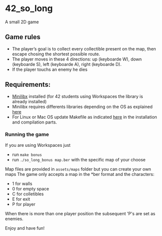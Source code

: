 # 42_so_long

A small 2D game

## Game rules

* The player’s goal is to collect every collectible present on the map, then escape chosing the shortest possible route.
* The player moves in these 4 directions: up (keyboarde W), down (keyboarde S), left (keyboarde A), right (keyboarde D).
* If the player touchs an enemy he dies

## Requirements:
* [Minilibx](https://github.com/42sp/minilibx-linux) installed (for 42 students using Workspaces the library is already installed)
* Minilibx requires differents libraries depending on the OS as explained [here](https://harm-smits.github.io/42docs/libs/minilibx/getting_started.html)
* For Linux or Mac OS update Makefile as indicated [here](https://harm-smits.github.io/42docs/libs/minilibx/getting_started.html) in the installation and compilation parts.

### Running the game

If you are using Workspaces just
* run ```make bonus```
* run ```./so_long_bonus map.ber``` with the specific map of your choose

Map files are provided in ``assets/maps`` folder but you can create your own maps
The game only accepts a map in the \*ber format and the characters:
* 1 for walls
* 0 for empty space
* C for colletibles
* E for exit
* P for player

When there is more than one player position the subsequent 'P's are set as enemies.

Enjoy and have fun!
